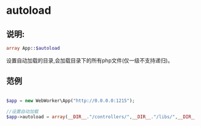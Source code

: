 # autoload

## 说明:
```php
array App::$autoload 
```

设置自动加载的目录,会加载目录下的所有php文件(仅一级不支持递归)。


## 范例

```php

$app = new WebWorker\App("http://0.0.0.0:1215");

//设置自动加载
$app->autoload = array(__DIR__."/controllers/",__DIR__."/libs/",__DIR__."/funcs/",__DIR__."/models/");

```
